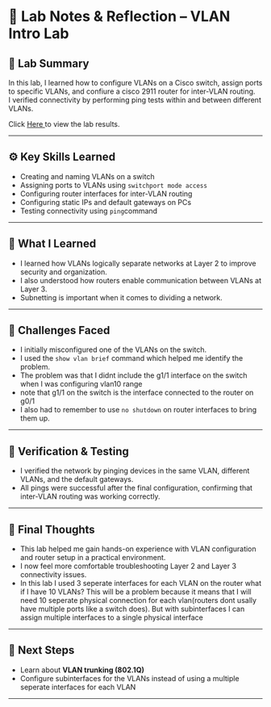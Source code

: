 # 🧠 Lab Notes & Reflection – VLAN Intro Lab

## 🧩 Lab Summary

In this lab, I learned how to configure VLANs on a Cisco switch, assign ports to specific VLANs, and confiure a cisco 2911 router for inter-VLAN routing.  <br/>
I verified connectivity by performing ping tests within and between different VLANs.
<br/>

Click <a href="https://github.com/dayseanm04/network/blob/main/CCNA/verification-results.md"> Here </a> to view the lab results.

---

## ⚙️ Key Skills Learned

- Creating and naming VLANs on a switch  
- Assigning ports to VLANs using `switchport mode access`  
- Configuring router interfaces for inter-VLAN routing  
- Configuring static IPs and default gateways on PCs  
- Testing connectivity using `ping`command  

---

## 🧠 What I Learned

- I learned how VLANs logically separate networks at Layer 2 to improve security and organization.  
- I also understood how routers enable communication between VLANs at Layer 3.  
- Subnetting is important when it comes to dividing a network.

---

## 🧱 Challenges Faced

- I initially misconfigured one of the VLANs on the switch. 
- I used the `show vlan brief` command which helped me identify the problem.
- The problem was that I didnt include the g1/1 interface on the switch when I was configuring vlan10 range
- note that g1/1 on the switch is the interface connected to the router on g0/1  
- I also had to remember to use `no shutdown` on router interfaces to bring them up.

---

## 🧰 Verification & Testing

- I verified the network by pinging devices in the same VLAN, different VLANs, and the default gateways.  
- All pings were successful after the final configuration, confirming that inter-VLAN routing was working correctly.

---

## 🚀 Final Thoughts

- This lab helped me gain hands-on experience with VLAN configuration and router setup in a practical environment.  
- I now feel more comfortable troubleshooting Layer 2 and Layer 3 connectivity issues.
- In this lab I used 3 seperate interfaces for each VLAN  on the router what if I have 10 VLANs? This will be a problem because it means that I will need 10 seperate physical connection for each vlan(routers dont usally have multiple ports like a switch does). But with subinterfaces I can assign multiple interfaces to a single physical interface
---

## 🏁 Next Steps

- Learn about **VLAN trunking (802.1Q)**  
- Configure subinterfaces for the VLANs instead of using a multiple seperate interfaces for each VLAN 

---
